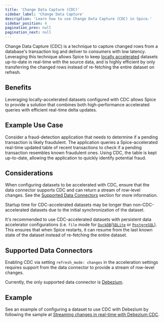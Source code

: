 ```yaml
---
title: 'Change Data Capture (CDC)'
sidebar_label: 'Change Data Capture'
description: 'Learn how to use Change Data Capture (CDC) in Spice.'
sidebar_position: 4
pagination_prev: null
pagination_next: null
---
```


Change Data Capture (CDC) is a technique to capture changed rows from a database's transaction log and deliver to consumers with low latency. Leveraging this technique allows Spice to keep [locally accelerated](../local-acceleration/index.md) datasets up-to-date in real-time with the source data, and is highly efficient by only transferring the changed rows instead of re-fetching the entire dataset on refresh.

## Benefits

Leveraging locally-accelerated datasets configured with CDC allows Spice to provide a solution that combines both high-performance accelerated queries with efficient real-time delta updates.

## Example Use Case

Consider a fraud-detection application that needs to determine if a pending transaction is likely fraudulent. The application queries a Spice-accelerated real-time updated table of recent transactions to check if a pending transaction resembles known fraudulent ones. Using CDC, the table is kept up-to-date, allowing the application to quickly identify potential fraud.

## Considerations

When configuring datasets to be accelerated with CDC, ensure that the data connector supports CDC and can return a stream of row-level changes. See the [Supported Data Connectors](#supported-data-connectors) section for more information.

Startup time for CDC-accelerated datasets may be longer than non-CDC-accelerated datasets due to the initial synchronization of the dataset.

It's recommended to use CDC-accelerated datasets with persistent data accelerator configurations (i.e. `file` mode for [`DuckDB`](/components/data-accelerators/duckdb.md)/[`SQLite`](/components/data-accelerators/sqlite.md) or [`PostgreSQL`](/components/data-accelerators/postgres/index.md)). This ensures that when Spice restarts, it can resume from the last known state of the dataset instead of re-fetching the entire dataset.

## Supported Data Connectors

Enabling CDC via setting `refresh_mode: changes` in the acceleration settings requires support from the data connector to provide a stream of row-level changes.

Currently, the only supported data connector is [Debezium](/components/data-connectors/debezium.md).

## Example

See an example of configuring a dataset to use CDC with Debezium by following the sample at [Streaming changes in real-time with Debezium CDC](https://github.com/spiceai/samples/tree/trunk/cdc-debezium).
